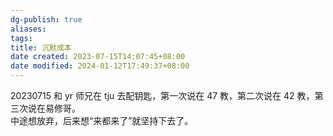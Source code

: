 ```yaml
---
dg-publish: true
aliases: 
tags: 
title: 沉默成本
date created: 2023-07-15T14:07:45+08:00
date modified: 2024-01-12T17:49:37+08:00
---
```

20230715 和 yr 师兄在 tju 去配钥匙，第一次说在 47 教，第二次说在 42 教，第三次说在易修哥。  
中途想放弃，后来想“来都来了”就坚持下去了。